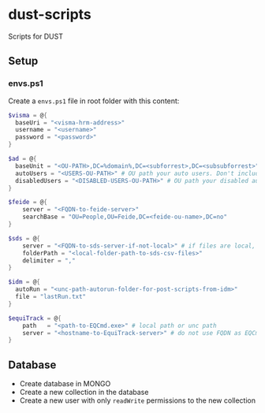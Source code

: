﻿# dust-scripts

Scripts for DUST

## Setup

### envs.ps1

Create a `envs.ps1` file in root folder with this content:
```PowerShell
$visma = @{
  baseUri = "<visma-hrm-address>"
  username = "<username>"
  password = "<password>"
}

$ad = @{
  baseUnit = "<OU-PATH>,DC=%domain%,DC=<subforrest>,DC=<subsubforrest>" # '%domain%' MUST be left as is! Change '<OU-PATH>', '<subforrest>' and '<subsubforrest>'. Remove those not in use.
  autoUsers = "<USERS-OU-PATH>" # OU path your auto users. Don't include baseUnit OU path
  disabledUsers = "<DISABLED-USERS-OU-PATH>" # OU path your disabled auto users. Don't include baseUnit OU path
}

$feide = @{
    server = "<FQDN-to-feide-server>"
    searchBase = "OU=People,OU=Feide,DC=<feide-ou-name>,DC=no"
}

$sds = @{
    server = "<FQDN-to-sds-server-if-not-local>" # if files are local, set '.'
    folderPath = "<local-folder-path-to-sds-csv-files>"
    delimiter = ","
}

$idm = @{
  autoRun = "<unc-path-autorun-folder-for-post-scripts-from-idm>"
  file = "lastRun.txt"
}

$equiTrack = @{
    path   = "<path-to-EQCmd.exe>" # local path or unc path
    server = "<hostname-to-EquiTrack-server>" # do not use FQDN as EQCmd.exe doesn't handle this!
}
```

## Database

- Create database in MONGO
- Create a new collection in the database
- Create a new user with only `readWrite` permissions to the new collection
